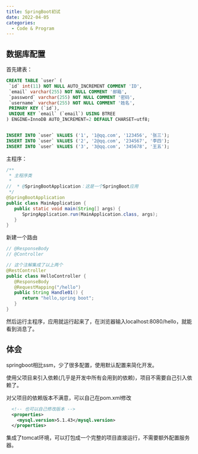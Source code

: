 ```yaml
---
title: SpringBoot初试
date: 2022-04-05
categories:
  - Code & Program
---
```


## 数据库配置

首先建表：

```sql
CREATE TABLE `user` (
 `id` int(11) NOT NULL AUTO_INCREMENT COMMENT 'ID',
 `email` varchar(255) NOT NULL COMMENT '邮箱',
 `password` varchar(255) NOT NULL COMMENT '密码',
 `username` varchar(255) NOT NULL COMMENT '姓名',
 PRIMARY KEY (`id`),
 UNIQUE KEY `email` (`email`) USING BTREE
) ENGINE=InnoDB AUTO_INCREMENT=2 DEFAULT CHARSET=utf8;


INSERT INTO `user` VALUES ('1', '1@qq.com', '123456', '张三');
INSERT INTO `user` VALUES ('2', '2@qq.com', '234567', '李四');
INSERT INTO `user` VALUES ('3', '3@qq.com', '345678', '王五');
```

主程序：

```java
/**
 * 主程序类
 *
//  * @SpringBootApplication：这是一个SpringBoot应用
 */
@SpringBootApplication
public class MainApplication {
   public static void main(String[] args) {
      SpringApplication.run(MainApplication.class, args);
   }
}
```

新建一个路由

```java
// @ResponseBody
// @Controller

// 这个注解集成了以上两个
@RestController
public class HelloController {
   @ResponseBody
   @RequestMapping("/hello")
   public String Handle01() {
      return "hello,spring boot";
   }
}
```

然后运行主程序，应用就运行起来了，在浏览器输入localhost:8080/hello，就能看到消息了。

## 体会

springboot相比ssm，少了很多配置，使用默认配置来简化开发。

使用父项目来引入依赖(几乎是开发中所有会用到的依赖)，项目不需要自己引入依赖了。

对父项目的依赖版本不满意，可以自己在pom.xml修改

```xml
  <!-- 也可以自己修改版本 -->
  <properties>
    <mysql.version>5.1.43</mysql.version>
  </properties>
```

集成了tomcat环境，可以打包成一个完整的项目直接运行，不需要额外配置服务器。
